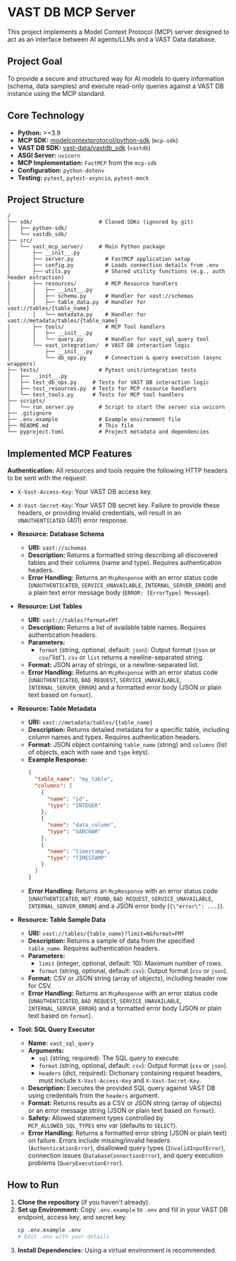 # VAST DB MCP Server

This project implements a Model Context Protocol (MCP) server designed to act as an interface between AI agents/LLMs and a VAST Data database.

## Project Goal

To provide a secure and structured way for AI models to query information (schema, data samples) and execute read-only queries against a VAST DB instance using the MCP standard.

## Core Technology

*   **Python:** >=3.9
*   **MCP SDK:** [modelcontextprotocol/python-sdk](https://github.com/modelcontextprotocol/python-sdk) (`mcp-sdk`)
*   **VAST DB SDK:** [vast-data/vastdb_sdk](https://github.com/vast-data/vastdb_sdk) (`vastdb`)
*   **ASGI Server:** `uvicorn`
*   **MCP Implementation:** `FastMCP` from the `mcp-sdk`
*   **Configuration:** `python-dotenv`
*   **Testing:** `pytest`, `pytest-asyncio`, `pytest-mock`

## Project Structure

```
/
├── sdk/                     # Cloned SDKs (ignored by git)
│   ├── python-sdk/
│   └── vastdb_sdk/
├── src/
│   └── vast_mcp_server/     # Main Python package
│       ├── __init__.py
│       ├── server.py          # FastMCP application setup
│       ├── config.py          # Loads connection details from .env
│       ├── utils.py           # Shared utility functions (e.g., auth header extraction)
│       ├── resources/         # MCP Resource handlers
│       │   ├── __init__.py
│       │   ├── schema.py      # Handler for vast://schemas
│       │   ├── table_data.py  # Handler for vast://tables/{table_name}
│       │   └── metadata.py    # Handler for vast://metadata/tables/{table_name}
│       ├── tools/             # MCP Tool handlers
│       │   ├── __init__.py
│       │   └── query.py       # Handler for vast_sql_query tool
│       └── vast_integration/  # VAST DB interaction logic
│           ├── __init__.py
│           └── db_ops.py      # Connection & query execution (async wrappers)
├── tests/                   # Pytest unit/integration tests
│   ├── __init__.py
│   ├── test_db_ops.py     # Tests for VAST DB interaction logic
│   ├── test_resources.py  # Tests for MCP resource handlers
│   └── test_tools.py      # Tests for MCP tool handlers
├── scripts/
│   └── run_server.py        # Script to start the server via uvicorn
├── .gitignore
├── .env.example             # Example environment file
├── README.md                # This file
└── pyproject.toml           # Project metadata and dependencies
```

## Implemented MCP Features

**Authentication:** All resources and tools require the following HTTP headers to be sent with the request:
*   `X-Vast-Access-Key`: Your VAST DB access key.
*   `X-Vast-Secret-Key`: Your VAST DB secret key.
Failure to provide these headers, or providing invalid credentials, will result in an `UNAUTHENTICATED` (401) error response.

*   **Resource: Database Schema**
    *   **URI:** `vast://schemas`
    *   **Description:** Returns a formatted string describing all discovered tables and their columns (name and type). Requires authentication headers.
    *   **Error Handling:** Returns an `McpResponse` with an error status code (`UNAUTHENTICATED`, `SERVICE_UNAVAILABLE`, `INTERNAL_SERVER_ERROR`) and a plain text error message body (`ERROR: [ErrorType] Message`).
*   **Resource: List Tables**
    *   **URI:** `vast://tables?format=FMT`
    *   **Description:** Returns a list of available table names. Requires authentication headers.
    *   **Parameters:**
        *   `format` (string, optional, default: `json`): Output format (`json` or `csv`/'list'). `csv` or `list` returns a newline-separated string.
    *   **Format:** JSON array of strings, or a newline-separated list.
    *   **Error Handling:** Returns an `McpResponse` with an error status code (`UNAUTHENTICATED`, `BAD_REQUEST`, `SERVICE_UNAVAILABLE`, `INTERNAL_SERVER_ERROR`) and a formatted error body (JSON or plain text based on `format`).
*   **Resource: Table Metadata**
    *   **URI:** `vast://metadata/tables/{table_name}`
    *   **Description:** Returns detailed metadata for a specific table, including column names and types. Requires authentication headers.
    *   **Format:** JSON object containing `table_name` (string) and `columns` (list of objects, each with `name` and `type` keys).
    *   **Example Response:**
        ```json
        {
          "table_name": "my_table",
          "columns": [
            {
              "name": "id",
              "type": "INTEGER"
            },
            {
              "name": "data_column",
              "type": "VARCHAR"
            },
            {
              "name": "timestamp",
              "type": "TIMESTAMP"
            }
          ]
        }
        ```
    *   **Error Handling:** Returns an `McpResponse` with an error status code (`UNAUTHENTICATED`, `NOT_FOUND`, `BAD_REQUEST`, `SERVICE_UNAVAILABLE`, `INTERNAL_SERVER_ERROR`) and a JSON error body (`{\"error\": ...}`).
*   **Resource: Table Sample Data**
    *   **URI:** `vast://tables/{table_name}?limit=N&format=FMT`
    *   **Description:** Returns a sample of data from the specified `table_name`. Requires authentication headers.
    *   **Parameters:**
        *   `limit` (integer, optional, default: 10): Maximum number of rows.
        *   `format` (string, optional, default: `csv`): Output format (`csv` or `json`).
    *   **Format:** CSV or JSON string (array of objects), including header row for CSV.
    *   **Error Handling:** Returns an `McpResponse` with an error status code (`UNAUTHENTICATED`, `BAD_REQUEST`, `SERVICE_UNAVAILABLE`, `INTERNAL_SERVER_ERROR`) and a formatted error body (JSON or plain text based on `format`).
*   **Tool: SQL Query Executor**
    *   **Name:** `vast_sql_query`
    *   **Arguments:**
        *   `sql` (string, required): The SQL query to execute.
        *   `format` (string, optional, default: `csv`): Output format (`csv` or `json`).
        *   `headers` (dict, required): Dictionary containing request headers, must include `X-Vast-Access-Key` and `X-Vast-Secret-Key`.
    *   **Description:** Executes the provided SQL query against VAST DB using credentials from the `headers` argument.
    *   **Format:** Returns results as a CSV or JSON string (array of objects) or an error message string (JSON or plain text based on `format`).
    *   **Safety:** Allowed statement types controlled by `MCP_ALLOWED_SQL_TYPES` env var (defaults to `SELECT`).
    *   **Error Handling:** Returns a formatted error string (JSON or plain text) on failure. Errors include missing/invalid headers (`AuthenticationError`), disallowed query types (`InvalidInputError`), connection issues (`DatabaseConnectionError`), and query execution problems (`QueryExecutionError`).

## How to Run

1.  **Clone the repository** (if you haven't already).
2.  **Set up Environment:** Copy `.env.example` to `.env` and fill in your VAST DB endpoint, access key, and secret key.
    ```bash
    cp .env.example .env
    # Edit .env with your details
    ```
3.  **Install Dependencies:** Using a virtual environment is recommended.
    ```
